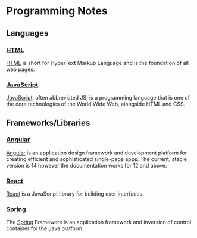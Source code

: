 # Programming Notes

## Languages

### [HTML](HTML/README.md)

[HTML](https://developer.mozilla.org/en-US/docs/Web/HTML) is short for HyperText Markup Language and is the foundation of all web pages.

###  [JavaScript](JavaScript/README.md) 

[JavaScript](www.javascript.com), often abbreviated JS, is a programming language that  is one of the core technologies of the World Wide Web, alongside HTML  and CSS. 



## Frameworks/Libraries

###  [Angular](Angular/README.md) 

[Angular](https://angular.io/) is an application design framework and development platform for creating efficient and sophisticated single-page apps. The current, stable version is 14 however the documentation works for 12 and above.

### [React](React/README.md)

[React](https://reactjs.org/) is a JavaScript library for building user interfaces. 

###  [Spring](Spring/README.md) 

The [Spring](https://spring.io/) Framework is an application framework and inversion of control container for the Java platform.

